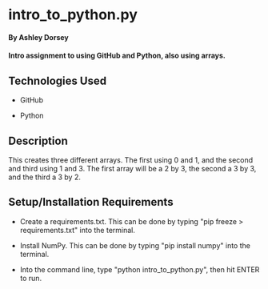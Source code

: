# intro_to_python.py
 
#### By **Ashley Dorsey**

#### Intro assignment to using GitHub and Python, also using arrays.

## Technologies Used

- GitHub

- Python

## Description

This creates three different arrays. The first using 0 and 1, and the second and third using 1 and 3. The first array will be a 2 by 3, the second a 3 by 3, and the third a 3 by 2. 

## Setup/Installation Requirements

- Create a requirements.txt. This can be done by typing "pip freeze > requirements.txt" into the terminal.

- Install NumPy. This can be done by typing "pip install numpy" into the terminal.

- Into the command line, type 
"python intro_to_python.py", then hit ENTER to run.
